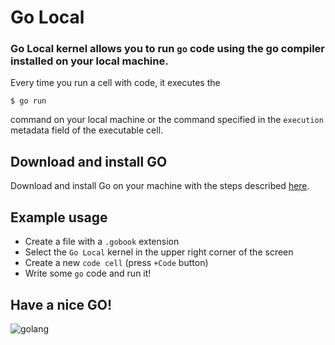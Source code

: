 # Go Local

### Go Local kernel allows you to run `go` code using the go compiler installed on your local machine.

Every time you run a cell with code, it executes the

```console
$ go run
```
command on your local machine or the command specified in the `execution` metadata field of the executable cell.

## Download and install GO

Download and install Go on your machine with the steps described [here](https://golang.org/doc/install).

## Example usage

- Create a file with a `.gobook` extension
- Select the `Go Local` kernel in the upper right corner of the screen
- Create a new `code cell` (press `+Code` button)
- Write some `go` code and run it!

## Have a nice GO!
![golang](https://whitesmith-website.s3.amazonaws.com/2016/May/gopher_head-1462551971634.png)
